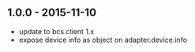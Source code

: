 ## 1.0.0 - 2015-11-10

* update to bcs.client 1.x
* expose device info as object on adapter.device.info